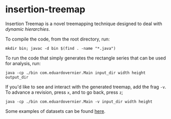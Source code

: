 # insertion-treemap

Insertion Treemap is a novel treemapping technique designed to deal with _dynamic hierarchies_.

To compile the code, from the root directory, run:

`mkdir bin; javac -d bin $(find . -name "*.java")`

To run the code that simply generates the rectangle series that can be used for analysis, run:

`java -cp ./bin com.eduardovernier.Main input_dir width height output_dir`

If you'd like to see and interact with the generated treemap, add the frag `-v`. To advance a revision, press `x`, and to go back, press `z`;

`java -cp ./bin com.eduardovernier.Main -v input_dir width height`

Some examples of datasets can be found [here](https://github.com/EduardoVernier/dynamic-map/tree/master/dataset).
